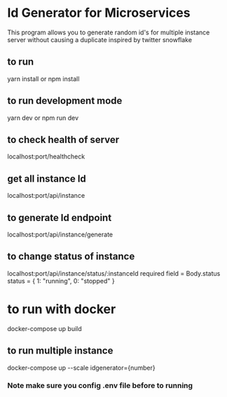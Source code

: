 # Id Generator for Microservices 

This program allows you to generate random id's for multiple instance server without causing a duplicate inspired by twitter snowflake

## to run 
yarn install or npm install

## to run development mode
yarn dev or npm run dev

## to check health of server 
localhost:port/healthcheck

## get all instance Id
localhost:port/api/instance

## to generate Id endpoint 
localhost:port/api/instance/generate

## to change status of instance
localhost:port/api/instance/status/:instanceId
required field = Body.status
status = {
    1: "running",
    0: "stopped"
}


# to run with docker

docker-compose up build

## to  run multiple instance 
docker-compose up --scale idgenerator={number}



### Note make sure you config .env file before to running 
